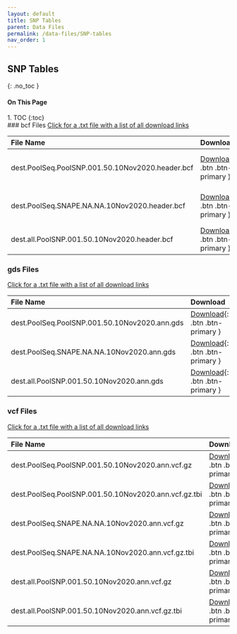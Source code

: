 ```yaml
---
layout: default
title: SNP Tables
parent: Data Files
permalink: /data-files/SNP-tables
nav_order: 1
---
```

<!-- MD5 hashes copied and pasted manually from MD5_bcf.txt, MD5_gds.txt, and MD5_vcf.txt -->
## SNP Tables
{: .no_toc }

<h4>On This Page</h4>
1. TOC
{:toc}
<br>
### bcf Files
<a href="/assets/bcf.txt" download> Click for a .txt file with a list of all download links</a>

| File Name                                    | Download       | Description   | MD5 Hash |
|:----------------------------------------|:------------------|:------------------|:-------------|
| dest.PoolSeq.PoolSNP.001.50.10Nov2020.header.bcf               | [Download](http://berglandlab.uvadcos.io/bcf/dest.PoolSeq.PoolSNP.001.50.10Nov2020.header.bcf){: .btn .btn-primary }     | PoolSeq samples using PoolSNP | 07bc5fec3c244ed10b512e51d0a86b4c |
| dest.PoolSeq.SNAPE.NA.NA.10Nov2020.header.bcf | [Download](http://berglandlab.uvadcos.io/bcf/dest.PoolSeq.SNAPE.NA.NA.10Nov2020.header.bcf){: .btn .btn-primary }    | PoolSeq samples using SNAPE | 8cc32fbccdb952b68b9d4a941992510b |
| dest.all.PoolSNP.001.50.10Nov2020.header.bcf            | [Download](http://berglandlab.uvadcos.io/bcf/dest.all.PoolSNP.001.50.10Nov2020.header.bcf){: .btn .btn-primary }        | All samples using PoolSNP | 2ab95be6888af37d718b8b458f5213b8 |

### gds Files
<a href="/assets/gds.txt" download> Click for a .txt file with a list of all download links</a>

| File Name                                    | Download       | MD5 Hash   |
|:----------------------------------------|:------------------|:------------------|
| dest.PoolSeq.PoolSNP.001.50.10Nov2020.ann.gds              | [Download](http://berglandlab.uvadcos.io/gds/dest.PoolSeq.PoolSNP.001.50.10Nov2020.ann.gds){: .btn .btn-primary }     | 09d4c7d0b7cfaedad4b33c31b6e82ead |
| dest.PoolSeq.SNAPE.NA.NA.10Nov2020.ann.gds | [Download](http://berglandlab.uvadcos.io/gds/dest.PoolSeq.SNAPE.NA.NA.10Nov2020.ann.gds){: .btn .btn-primary }    | b823c9df2fa85a043f7f5472c05d994e |
| dest.all.PoolSNP.001.50.10Nov2020.ann.gds            | [Download](http://berglandlab.uvadcos.io/gds/dest.all.PoolSNP.001.50.10Nov2020.ann.gds){: .btn .btn-primary }        | e49a4a4f1ae3180a1394727c89d0a4eb |

### vcf Files
<a href="/assets/vcf.txt" download> Click for a .txt file with a list of all download links</a>

| File Name                                    | Download       | MD5 Hash   |
|:----------------------------------------|:------------------|:------------------|
| dest.PoolSeq.PoolSNP.001.50.10Nov2020.ann.vcf.gz | [Download](http://berglandlab.uvadcos.io/vcf/dest.PoolSeq.PoolSNP.001.50.10Nov2020.ann.vcf.gz){: .btn .btn-primary }  | b1d77695b2ad9732e2209699f55cef6e  |
| dest.PoolSeq.PoolSNP.001.50.10Nov2020.ann.vcf.gz.tbi   | [Download](http://berglandlab.uvadcos.io/vcf/dest.PoolSeq.PoolSNP.001.50.10Nov2020.ann.vcf.gz.tbi){: .btn .btn-primary }  | 4eb0353058caa134248696bd271c0c71  |
| dest.PoolSeq.SNAPE.NA.NA.10Nov2020.ann.vcf.gz   | [Download](http://berglandlab.uvadcos.io/vcf/dest.PoolSeq.SNAPE.NA.NA.10Nov2020.ann.vcf.gz){: .btn .btn-primary }  | eceebf5df4c415999062474b16f8b9d0  |
| dest.PoolSeq.SNAPE.NA.NA.10Nov2020.ann.vcf.gz.tbi   | [Download](http://berglandlab.uvadcos.io/vcf/dest.PoolSeq.SNAPE.NA.NA.10Nov2020.ann.vcf.gz.tbi){: .btn .btn-primary }  | c3767b15607e20c4058db0d905f5917f  |
| dest.all.PoolSNP.001.50.10Nov2020.ann.vcf.gz   | [Download](http://berglandlab.uvadcos.io/vcf/dest.all.PoolSNP.001.50.10Nov2020.ann.vcf.gz){: .btn .btn-primary }  | 3c85da22c0075ec34e994c0f2a27d754  |
| dest.all.PoolSNP.001.50.10Nov2020.ann.vcf.gz.tbi   | [Download](http://berglandlab.uvadcos.io/vcf/dest.all.PoolSNP.001.50.10Nov2020.ann.vcf.gz.tbi){: .btn .btn-primary }  | e83543ee42bdc8b2bb107d68c223538b  |
